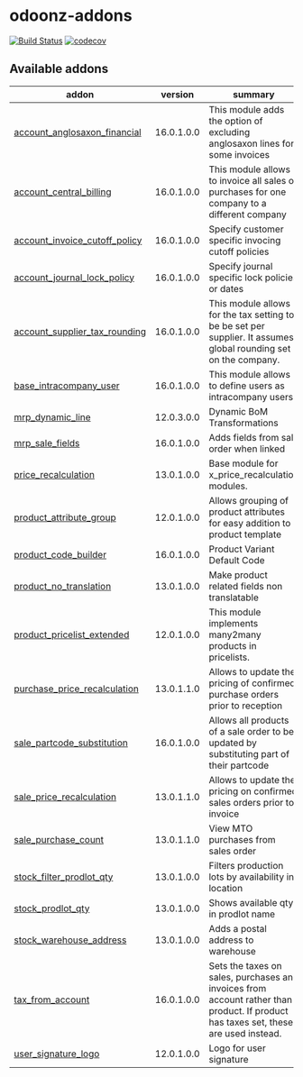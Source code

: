 # odoonz-addons

[![Build Status](https://travis-ci.org/odoonz/odoonz-addons.svg?branch=13.0)](https://travis-ci.org/odoonz/odoonz-addons?branch=13.0)
[![codecov](https://codecov.io/gh/odoonz/odoonz-addons/branch/13.0/graph/badge.svg)](https://codecov.io/gh/odoonz/odoonz-addons/branch/13.0)

[//]: # "addons"

## Available addons

| addon                                                           | version    | summary                                                                                                                             |
|-----------------------------------------------------------------|------------|-------------------------------------------------------------------------------------------------------------------------------------|
| [account_anglosaxon_financial](account_anglosaxon_financial/)   | 16.0.1.0.0 | This module adds the option of excluding anglosaxon lines for some invoices                                                         |
| [account_central_billing](account_central_billing/)             | 16.0.1.0.0 | This module allows to invoice all sales or purchases for one company to a different company                                         |
| [account_invoice_cutoff_policy](account_invoice_cutoff_policy/) | 16.0.1.0.0 | Specify customer specific invocing cutoff policies                                                                                  |
| [account_journal_lock_policy](account_journal_lock_policy/)     | 16.0.1.0.0 | Specify journal specific lock policies or dates                                                                                     |
| [account_supplier_tax_rounding](account_supplier_tax_rounding/) | 16.0.1.0.0 | This module allows for the tax setting to be be set per supplier. It assumes global rounding set on the company.                    |
| [base_intracompany_user](base_intracompany_user/)               | 16.0.1.0.0 | This module allows to define users as intracompany users.                                                                          |
| [mrp_dynamic_line](mrp_dynamic_line/)                           | 12.0.3.0.0 | Dynamic BoM Transformations                                                                                                         |
| [mrp_sale_fields](mrp_sale_fields/)                             | 16.0.1.0.0 | Adds fields from sale order when linked                                                                                             |
| [price_recalculation](price_recalculation/)                     | 13.0.1.0.0 | Base module for x_price_recalculation modules.                                                                                      |
| [product_attribute_group](product_attribute_group/)             | 12.0.1.0.0 | Allows grouping of product attributes for easy addition to a product template                                                       |
| [product_code_builder](product_code_builder/)                   | 16.0.1.0.0 | Product Variant Default Code                                                                                                        |
| [product_no_translation](product_no_translation/)               | 13.0.1.0.0 | Make product related fields non translatable                                                                                        |
| [product_pricelist_extended](product_pricelist_extended/)       | 12.0.1.0.0 | This module implements many2many products in pricelists.                                                                            |
| [purchase_price_recalculation](purchase_price_recalculation/)   | 13.0.1.1.0 | Allows to update the pricing of confirmed purchase orders prior to reception                                                        |
| [sale_partcode_substitution](sale_partcode_substitution/)       | 16.0.1.0.0 | Allows all products of a sale order to be updated by substituting part of their partcode                                            |
| [sale_price_recalculation](sale_price_recalculation/)           | 13.0.1.1.0 | Allows to update the pricing on confirmed sales orders prior to invoice                                                             |
| [sale_purchase_count](sale_purchase_count/)                     | 13.0.1.1.0 | View MTO purchases from sales order                                                                                                 |
| [stock_filter_prodlot_qty](stock_filter_prodlot_qty/)           | 13.0.1.0.0 | Filters production lots by availability in location                                                                                 |
| [stock_prodlot_qty](stock_prodlot_qty/)                         | 13.0.1.0.0 | Shows available qty in prodlot name                                                                                                 |
| [stock_warehouse_address](stock_warehouse_address/)             | 13.0.1.0.0 | Adds a postal address to warehouse                                                                                                  |
| [tax_from_account](tax_from_account/)                           | 16.0.1.0.0 | Sets the taxes on sales, purchases and invoices from account rather than product. If product has taxes set, these are used instead. |
| [user_signature_logo](user_signature_logo/)                     | 12.0.1.0.0 | Logo for user signature                                                                                                             |

[//]: # "end addons"
